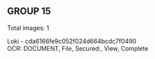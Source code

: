 ## GROUP 15
Total images: 1  

Loki - cda6166fe9c052f024d664bcdc7f0490  
OCR: DOCUMENT, File, Secured:, View, Complete  

